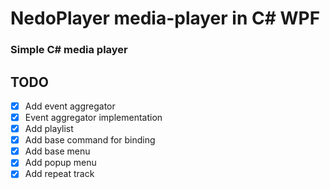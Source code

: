 # NedoPlayer media-player in C# WPF

### Simple C# media player

## TODO

- [X] Add event aggregator
- [X] Event aggregator implementation
- [X] Add playlist
- [X] Add base command for binding
- [X] Add base menu
- [X] Add popup menu
- [X] Add repeat track
